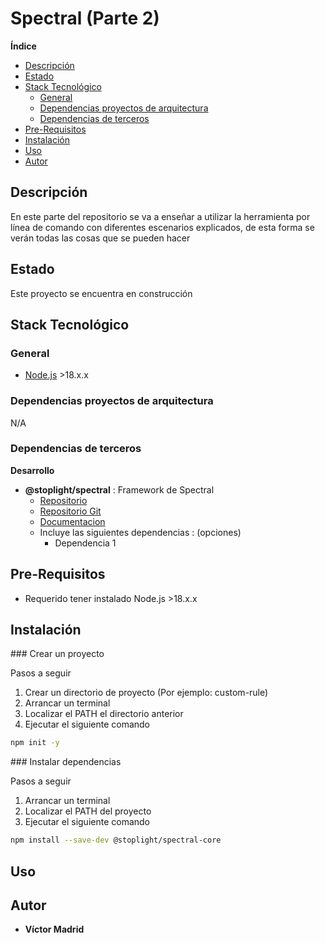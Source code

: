 <h1>Spectral (Parte 2)</h1>





**Índice**
- [Descripción](#descripción)
- [Estado](#estado)
- [Stack Tecnológico](#stack-tecnológico)
  - [General](#general)
  - [Dependencias proyectos de arquitectura](#dependencias-proyectos-de-arquitectura)
  - [Dependencias de terceros](#dependencias-de-terceros)
- [Pre-Requisitos](#pre-requisitos)
- [Instalación](#instalación)
- [Uso](#uso)
- [Autor](#autor)





## Descripción

En este parte del repositorio se va a enseñar a utilizar la herramienta por línea de comando con diferentes escenarios explicados, de esta forma se verán todas las cosas que se pueden hacer




## Estado

Este proyecto se encuentra en construcción





## Stack Tecnológico

### General

* [Node.js](https://nodejs.org/es) >18.x.x


### Dependencias proyectos de arquitectura

N/A


### Dependencias de terceros

**Desarrollo**

* **@stoplight/spectral** : Framework de Spectral
  * [Repositorio](https://pypi.org/project/Flask/)
  * [Repositorio Git](https://github.com/pallets/flask/)
  * [Documentacion](https://flask.palletsprojects.com/en/2.1.x/)
  * Incluye las siguientes dependencias : (opciones)
    * Dependencia 1




## Pre-Requisitos

* Requerido tener instalado Node.js >18.x.x





## Instalación

### Crear un proyecto

Pasos a seguir

1. Crear un directorio de proyecto (Por ejemplo: custom-rule)
2. Arrancar un terminal
3. Localizar el PATH el directorio anterior
4. Ejecutar el siguiente comando

```bash
npm init -y
```



### Instalar dependencias

Pasos a seguir

1. Arrancar un terminal
2. Localizar el PATH del proyecto
3. Ejecutar el siguiente comando

```bash
npm install --save-dev @stoplight/spectral-core
```







## Uso



## Autor

* **Víctor Madrid**